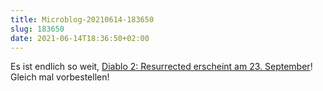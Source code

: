 ```yaml
---
title: Microblog-20210614-183650
slug: 183650
date: 2021-06-14T18:36:50+02:00
---
```

Es ist endlich so weit, [Diablo 2: Resurrected erscheint am 23. September](https://eu.shop.battle.net/de-de/product/diablo_ii_resurrected)! Gleich mal vorbestellen! 
